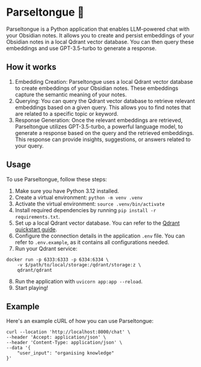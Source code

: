 # Parseltongue 🐍
Parseltongue is a Python application that enables LLM-powered chat with your Obsidian notes. It allows you to create and persist embeddings of your Obsidian notes in a local Qdrant vector database. You can then query these embeddings and use GPT-3.5-turbo to generate a response.

## How it works
1. Embedding Creation: Parseltongue uses a local Qdrant vector database to create embeddings of your Obsidian notes. These embeddings capture the semantic meaning of your notes.
2. Querying: You can query the Qdrant vector database to retrieve relevant embeddings based on a given query. This allows you to find notes that are related to a specific topic or keyword.
3. Response Generation: Once the relevant embeddings are retrieved, Parseltongue utilizes GPT-3.5-turbo, a powerful language model, to generate a response based on the query and the retrieved embeddings. This response can provide insights, suggestions, or answers related to your query.

## Usage
To use Parseltongue, follow these steps:
1. Make sure you have Python 3.12 installed.
2. Create a virtual environment: `python -m venv .venv`
3. Activate the virtual environment: `source .venv/bin/activate`
4. Install required dependencies by running `pip install -r requirements.txt`.
5. Set up a local Qdrant vector database. You can refer to the [Qdrant quickstart guide](https://qdrant.tech/documentation/quick-start/).
6. Configure the connection details in the application `.env` file. You can refer to `.env.example`, as it contains all configurations needed.
7. Run your Qdrant service:
```shell
docker run -p 6333:6333 -p 6334:6334 \
    -v $/path/to/local/storage:/qdrant/storage:z \
    qdrant/qdrant
```
8. Run the application with `uvicorn app:app --reload`.
9. Start playing!

## Example

Here's an example cURL of how you can use Parseltongue:

```shell
curl --location 'http://localhost:8000/chat' \
--header 'Accept: application/json' \
--header 'Content-Type: application/json' \
--data '{
    "user_input": "organising knowledge"
}'
```
